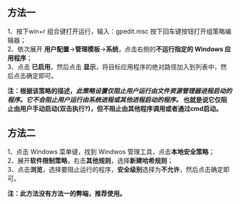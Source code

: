 
## 方法一
1、按下win+r 组合键打开运行，输入：gpedit.msc 按下回车键按钮打开组策略编辑器；<br>
2、依次展开 **用户配置**->**管理模板**->**系统**，点击右侧的**不运行指定的 Windows 应用程序**； <br>
3、点击 **已启用**，然后点击 **显示**，将目标应用程序的绝对路径加入到列表中，然后点击确定即可。<br>

**注：根据该策略的描述，*此策略设置仅阻止用户运行由文件资源管理器进程启动的程序。它不会阻止用户运行由系统进程或其他进程启动的程序。*
也就是说它仅阻止由用户手动启动(双击执行?)，但不阻止由其他程序调用或者通过cmd启动。**

## 方法二
1、点击 Windows 菜单键，找到 Windwos 管理工具，点击**本地安全策略**；<br>
2、展开**软件限制策略**，右击**其他规则**，选择**新建哈希规则**；<br>
3、点击**浏览**，选择要阻止运行的程序，**安全级别**选择为**不允许**，然后点击确定即可。

**注：此方法没有方法一的弊端，推荐使用。**
